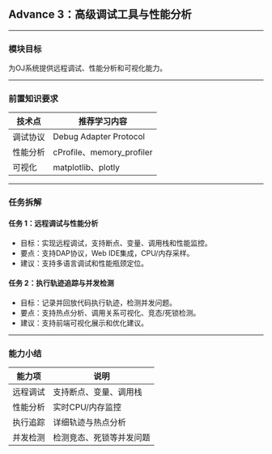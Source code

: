 ## Advance 3：高级调试工具与性能分析

---

### 模块目标

为OJ系统提供远程调试、性能分析和可视化能力。

---

### 前置知识要求

| 技术点         | 推荐学习内容           |
| -------------- | ---------------------- |
| 调试协议       | Debug Adapter Protocol |
| 性能分析       | cProfile、memory_profiler |
| 可视化         | matplotlib、plotly     |

---

### 任务拆解

#### 任务 1：远程调试与性能分析
- 目标：实现远程调试，支持断点、变量、调用栈和性能监控。
- 要点：支持DAP协议，Web IDE集成，CPU/内存采样。
- 建议：支持多语言调试和性能瓶颈定位。

#### 任务 2：执行轨迹追踪与并发检测
- 目标：记录并回放代码执行轨迹，检测并发问题。
- 要点：支持热点分析、调用关系可视化、竞态/死锁检测。
- 建议：支持前端可视化展示和优化建议。

---

### 能力小结

| 能力项         | 说明                       |
| -------------- | -------------------------- |
| 远程调试       | 支持断点、变量、调用栈      |
| 性能分析       | 实时CPU/内存监控           |
| 执行追踪       | 详细轨迹与热点分析         |
| 并发检测       | 检测竞态、死锁等并发问题   |